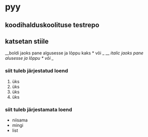 # pyy
koodihalduskoolituse testrepo
---
## katsetan stiile
__boldi jaoks pane algusesse ja lõppu kaks \* või \_ __
_italic jaoks pane alusesse ja lõppu \* või \__

### siit tuleb järjestatud loend

1. üks
1. üks
1. üks
1. üks

### siit tuleb järjestamata loend

- niisama
- mingi
- list
